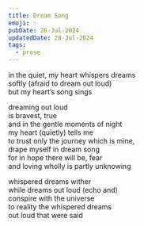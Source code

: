 ```yaml
---
title: Dream Song
emoji: ✨
pubDate: 28-Jul-2024
updatedDate: 28-Jul-2024
tags:
  - prose
---
```


in the quiet, my heart whispers dreams  
softly (afraid to dream out loud)  
but my heart’s song sings  
  
dreaming out loud  
is bravest, true  
and in the gentle moments of night  
my heart (quietly) tells me  
to trust only the journey which is mine,  
drape myself in dream song  
for in hope there will be, fear  
and loving wholly is partly unknowing  
  
whispered dreams wither  
while dreams out loud (echo and)  
conspire with the universe  
to reality the whispered dreams  
out loud that were said